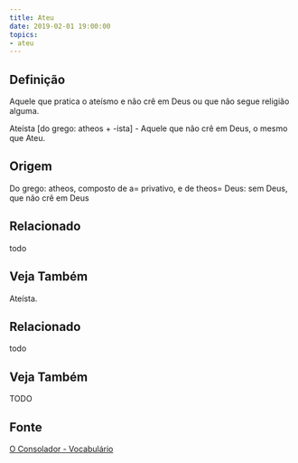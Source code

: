 ```yaml
---
title: Ateu
date: 2019-02-01 19:00:00
topics:
- ateu
---
```


## Definição
Aquele que pratica o ateísmo e não crê em Deus ou que
não segue religião alguma.

Ateísta [do grego: atheos + -ista] - Aquele que não crê em Deus, o mesmo que Ateu.

## Origem
Do grego: atheos, composto de a= privativo, e de theos= Deus: sem Deus,
que não crê em Deus

## Relacionado
todo

## Veja Também
Ateísta.

## Relacionado
todo

## Veja Também
TODO

## Fonte
[O Consolador - Vocabulário](http://www.oconsolador.com.br/linkfixo/vocabulario/principal.html)
